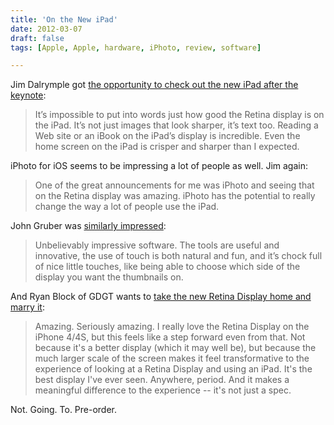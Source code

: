 ```yaml
---
title: 'On the New iPad'
date: 2012-03-07
draft: false
tags: [Apple, Apple, hardware, iPhoto, review, software]

---
```


Jim Dalrymple got [the opportunity to check out the new iPad after the keynote](http://www.loopinsight.com/2012/03/07/a-few-minutes-with-the-new-ipad/):

> It’s impossible to put into words just how good the Retina display is on the iPad. It’s not just images that look sharper, it’s text too. Reading a Web site or an iBook on the iPad’s display is incredible. Even the home screen on the iPad is crisper and sharper than I expected.

iPhoto for iOS seems to be impressing a lot of people as well. Jim again:

> One of the great announcements for me was iPhoto and seeing that on the Retina display was amazing. iPhoto has the potential to really change the way a lot of people use the iPad.

John Gruber was [similarly impressed](http://daringfireball.net/linked/2012/03/07/iphoto-for-ios):

> Unbelievably impressive software. The tools are useful and innovative, the use of touch is both natural and fun, and it’s chock full of nice little touches, like being able to choose which side of the display you want the thumbnails on.

And Ryan Block of GDGT wants to [take the new Retina Display home and marry it](http://gdgt.com/discuss/ipad-3rd-gen-first-impressions-169l/):

> Amazing. Seriously amazing. I really love the Retina Display on the iPhone 4/4S, but this feels like a step forward even from that. Not because it's a better display (which it may well be), but because the much larger scale of the screen makes it feel transformative to the experience of looking at a Retina Display and using an iPad. It's the best display I've ever seen. Anywhere, period. And it makes a meaningful difference to the experience -- it's not just a spec.

Not. Going. To. Pre-order.